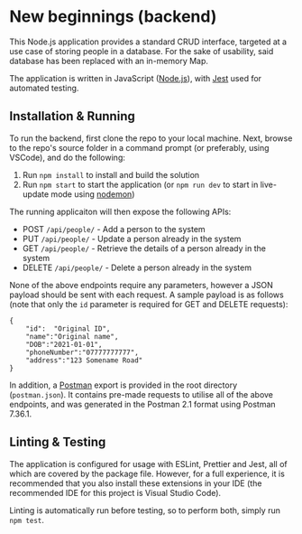 # New beginnings (backend)

This Node.js application provides a standard CRUD interface, targeted at a use case of storing people in a database. For the sake of usability, said database has been replaced with an in-memory Map.

The application is written in JavaScript ([Node.js](https://nodejs.org/)), with [Jest](https://github.com/facebook/jest 'Jest') used for automated testing.

## Installation & Running

To run the backend, first clone the repo to your local machine. Next, browse to the repo's source folder in a command prompt (or preferably, using VSCode), and do the following:

1. Run `npm install` to install and build the solution
2. Run `npm start` to start the application (or `npm run dev` to start in live-update mode using [nodemon](https://www.npmjs.com/package/nodemon))

The running applicaiton will then expose the following APIs:

-   POST `/api/people/` - Add a person to the system
-   PUT `/api/people/` - Update a person already in the system
-   GET `/api/people/` - Retrieve the details of a person already in the system
-   DELETE `/api/people/` - Delete a person already in the system

None of the above endpoints require any parameters, however a JSON payload should be sent with each request. A sample payload is as follows (note that only the `id` parameter is required for GET and DELETE requests):

    {
    	"id":  "Original ID",
    	"name":"Original name",
    	"DOB":"2021-01-01",
        "phoneNumber":"07777777777",
        "address":"123 Somename Road"
    }

In addition, a [Postman](https://www.postman.com/) export is provided in the root directory (`postman.json`). It contains pre-made requests to utilise all of the above endpoints, and was generated in the Postman 2.1 format using Postman 7.36.1.

## Linting & Testing

The application is configured for usage with ESLint, Prettier and Jest, all of which are covered by the package file. However, for a full experience, it is recommended that you also install these extensions in your IDE (the recommended IDE for this project is Visual Studio Code).

Linting is automatically run before testing, so to perform both, simply run `npm test`.
